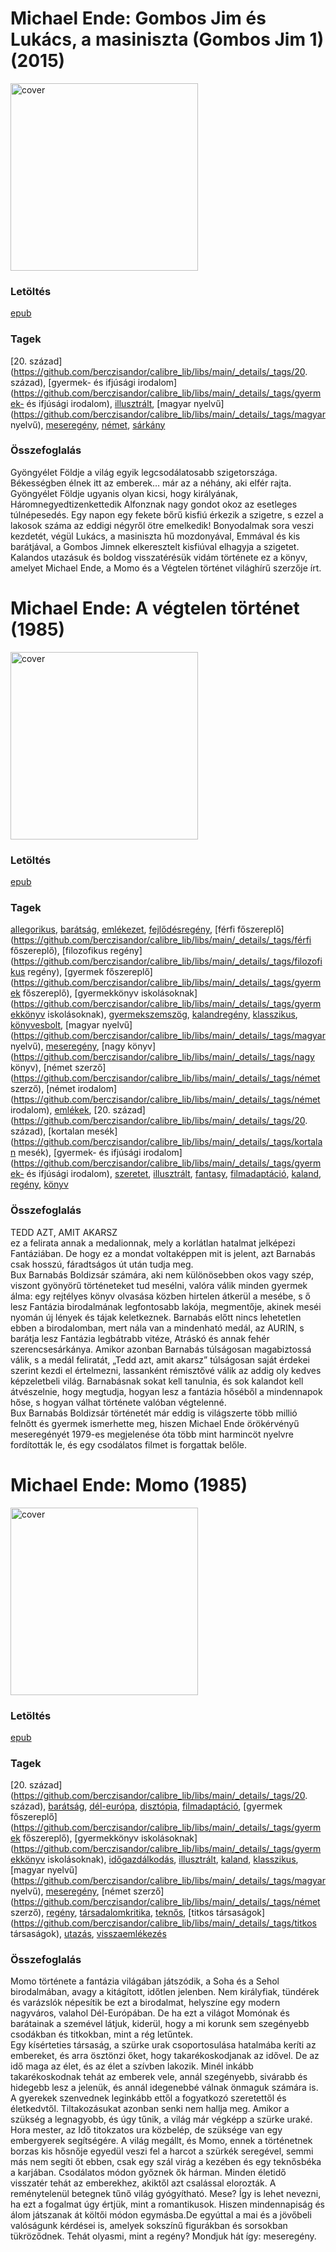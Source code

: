 # <a name="id_1492">Michael Ende: Gombos ​Jim és Lukács, a masiniszta (Gombos Jim 1) (2015)</a>
<img src="https://github.com/BercziSandor/calibre_lib/raw/main/libs/main/Michael%20Ende/Gombos%20%20Jim%20es%20Lukacs%2C%20a%20masiniszta%20%281492%29/cover.jpg" alt="cover" width="300"/>

### Letöltés
[epub](https://github.com/BercziSandor/calibre_lib/raw/main/libs/main/Michael%20Ende/Gombos%20%20Jim%20es%20Lukacs%2C%20a%20masiniszta%20%281492%29/Gombos%20%20Jim%20es%20Lukacs%2C%20a%20masini%20-%20Michael%20Ende.epub)

### Tagek
[20. század](https://github.com/berczisandor/calibre_lib/libs/main/_details/_tags/20. század), [gyermek- és ifjúsági irodalom](https://github.com/berczisandor/calibre_lib/libs/main/_details/_tags/gyermek- és ifjúsági irodalom), [illusztrált](https://github.com/berczisandor/calibre_lib/libs/main/_details/_tags/illusztrált), [magyar nyelvű](https://github.com/berczisandor/calibre_lib/libs/main/_details/_tags/magyar nyelvű), [meseregény](https://github.com/berczisandor/calibre_lib/libs/main/_details/_tags/meseregény), [német](https://github.com/berczisandor/calibre_lib/libs/main/_details/_tags/német), [sárkány](https://github.com/berczisandor/calibre_lib/libs/main/_details/_tags/sárkány)

### Összefoglalás
<p class="description">Gyöngyélet Földje a világ egyik legcsodálatosabb szigetországa. Békességben élnek itt az emberek… már az a néhány, aki elfér rajta. Gyöngyélet Földje ugyanis olyan kicsi, hogy királyának, Háromnegyedtizenkettedik Alfonznak nagy gondot okoz az esetleges túlnépesedés. Egy napon egy fekete bőrű kisfiú érkezik a szigetre, s ezzel a lakosok száma az eddigi négyről ötre emelkedik! Bonyodalmak sora veszi kezdetét, végül Lukács, a masiniszta hű mozdonyával, Emmával és kis barátjával, a Gombos Jimnek elkeresztelt kisfiúval elhagyja a szigetet. Kalandos utazásuk és boldog visszatérésük vidám története ez a könyv, amelyet Michael Ende, a Momo és a Végtelen történet világhírű szerzője írt.</p>


# <a name="id_353">Michael Ende: A végtelen történet (1985)</a>
<img src="https://github.com/BercziSandor/calibre_lib/raw/main/libs/main/Michael%20Ende/A%20vegtelen%20tortenet%20%28353%29/cover.jpg" alt="cover" width="300"/>

### Letöltés
[epub](https://github.com/BercziSandor/calibre_lib/raw/main/libs/main/Michael%20Ende/A%20vegtelen%20tortenet%20%28353%29/A%20vegtelen%20tortenet%20-%20Michael%20Ende.epub)

### Tagek
[allegorikus](https://github.com/berczisandor/calibre_lib/libs/main/_details/_tags/allegorikus), [barátság](https://github.com/berczisandor/calibre_lib/libs/main/_details/_tags/barátság), [emlékezet](https://github.com/berczisandor/calibre_lib/libs/main/_details/_tags/emlékezet), [fejlődésregény](https://github.com/berczisandor/calibre_lib/libs/main/_details/_tags/fejlődésregény), [férfi főszereplő](https://github.com/berczisandor/calibre_lib/libs/main/_details/_tags/férfi főszereplő), [filozofikus regény](https://github.com/berczisandor/calibre_lib/libs/main/_details/_tags/filozofikus regény), [gyermek főszereplő](https://github.com/berczisandor/calibre_lib/libs/main/_details/_tags/gyermek főszereplő), [gyermekkönyv iskolásoknak](https://github.com/berczisandor/calibre_lib/libs/main/_details/_tags/gyermekkönyv iskolásoknak), [gyermekszemszög](https://github.com/berczisandor/calibre_lib/libs/main/_details/_tags/gyermekszemszög), [kalandregény](https://github.com/berczisandor/calibre_lib/libs/main/_details/_tags/kalandregény), [klasszikus](https://github.com/berczisandor/calibre_lib/libs/main/_details/_tags/klasszikus), [könyvesbolt](https://github.com/berczisandor/calibre_lib/libs/main/_details/_tags/könyvesbolt), [magyar nyelvű](https://github.com/berczisandor/calibre_lib/libs/main/_details/_tags/magyar nyelvű), [meseregény](https://github.com/berczisandor/calibre_lib/libs/main/_details/_tags/meseregény), [nagy könyv](https://github.com/berczisandor/calibre_lib/libs/main/_details/_tags/nagy könyv), [német szerző](https://github.com/berczisandor/calibre_lib/libs/main/_details/_tags/német szerző), [német irodalom](https://github.com/berczisandor/calibre_lib/libs/main/_details/_tags/német irodalom), [emlékek](https://github.com/berczisandor/calibre_lib/libs/main/_details/_tags/emlékek), [20. század](https://github.com/berczisandor/calibre_lib/libs/main/_details/_tags/20. század), [kortalan mesék](https://github.com/berczisandor/calibre_lib/libs/main/_details/_tags/kortalan mesék), [gyermek- és ifjúsági irodalom](https://github.com/berczisandor/calibre_lib/libs/main/_details/_tags/gyermek- és ifjúsági irodalom), [szeretet](https://github.com/berczisandor/calibre_lib/libs/main/_details/_tags/szeretet), [illusztrált](https://github.com/berczisandor/calibre_lib/libs/main/_details/_tags/illusztrált), [fantasy](https://github.com/berczisandor/calibre_lib/libs/main/_details/_tags/fantasy), [filmadaptáció](https://github.com/berczisandor/calibre_lib/libs/main/_details/_tags/filmadaptáció), [kaland](https://github.com/berczisandor/calibre_lib/libs/main/_details/_tags/kaland), [regény](https://github.com/berczisandor/calibre_lib/libs/main/_details/_tags/regény), [könyv](https://github.com/berczisandor/calibre_lib/libs/main/_details/_tags/könyv)

### Összefoglalás
<div>
<p>TEDD ​AZT, AMIT AKARSZ<br>ez a felirata annak a medalionnak, mely a korlátlan hatalmat jelképezi Fantáziában. De hogy ez a mondat voltaképpen mit is jelent, azt Barnabás csak hosszú, fáradtságos út után tudja meg.<br>Bux Barnabás Boldizsár számára, aki nem különösebben okos vagy szép, viszont gyönyörű történeteket tud mesélni, valóra válik minden gyermek álma: egy rejtélyes könyv olvasása közben hirtelen átkerül a mesébe, s ő lesz Fantázia birodalmának legfontosabb lakója, megmentője, akinek meséi nyomán új lények és tájak keletkeznek. Barnabás előtt nincs lehetetlen ebben a birodalomban, mert nála van a mindenható medál, az AURIN, s barátja lesz Fantázia legbátrabb vitéze, Atráskó és annak fehér szerencsesárkánya. Amikor azonban Barnabás túlságosan magabiztossá válik, s a medál feliratát, „Tedd azt, amit akarsz” túlságosan saját érdekei szerint kezdi el értelmezni, lassanként rémisztővé válik az addig oly kedves képzeletbeli világ. Barnabásnak sokat kell tanulnia, és sok kalandot kell átvészelnie, hogy megtudja, hogyan lesz a fantázia hőséből a mindennapok hőse, s hogyan válhat története valóban végtelenné.<br>Bux Barnabás Boldizsár történetét már eddig is világszerte több millió felnőtt és gyermek ismerhette meg, hiszen Michael Ende örökérvényű meseregényét 1979-es megjelenése óta több mint harmincöt nyelvre fordították le, és egy csodálatos filmet is forgattak belőle.</p></div>


# <a name="id_1430">Michael Ende: Momo (1985)</a>
<img src="https://github.com/BercziSandor/calibre_lib/raw/main/libs/main/Michael%20Ende/Momo%20%281430%29/cover.jpg" alt="cover" width="300"/>

### Letöltés
[epub](https://github.com/BercziSandor/calibre_lib/raw/main/libs/main/Michael%20Ende/Momo%20%281430%29/Momo%20-%20Michael%20Ende.epub)

### Tagek
[20. század](https://github.com/berczisandor/calibre_lib/libs/main/_details/_tags/20. század), [barátság](https://github.com/berczisandor/calibre_lib/libs/main/_details/_tags/barátság), [dél-európa](https://github.com/berczisandor/calibre_lib/libs/main/_details/_tags/dél-európa), [disztópia](https://github.com/berczisandor/calibre_lib/libs/main/_details/_tags/disztópia), [filmadaptáció](https://github.com/berczisandor/calibre_lib/libs/main/_details/_tags/filmadaptáció), [gyermek főszereplő](https://github.com/berczisandor/calibre_lib/libs/main/_details/_tags/gyermek főszereplő), [gyermekkönyv iskolásoknak](https://github.com/berczisandor/calibre_lib/libs/main/_details/_tags/gyermekkönyv iskolásoknak), [időgazdálkodás](https://github.com/berczisandor/calibre_lib/libs/main/_details/_tags/időgazdálkodás), [illusztrált](https://github.com/berczisandor/calibre_lib/libs/main/_details/_tags/illusztrált), [kaland](https://github.com/berczisandor/calibre_lib/libs/main/_details/_tags/kaland), [klasszikus](https://github.com/berczisandor/calibre_lib/libs/main/_details/_tags/klasszikus), [magyar nyelvű](https://github.com/berczisandor/calibre_lib/libs/main/_details/_tags/magyar nyelvű), [meseregény](https://github.com/berczisandor/calibre_lib/libs/main/_details/_tags/meseregény), [német szerző](https://github.com/berczisandor/calibre_lib/libs/main/_details/_tags/német szerző), [regény](https://github.com/berczisandor/calibre_lib/libs/main/_details/_tags/regény), [társadalomkritika](https://github.com/berczisandor/calibre_lib/libs/main/_details/_tags/társadalomkritika), [teknős](https://github.com/berczisandor/calibre_lib/libs/main/_details/_tags/teknős), [titkos társaságok](https://github.com/berczisandor/calibre_lib/libs/main/_details/_tags/titkos társaságok), [utazás](https://github.com/berczisandor/calibre_lib/libs/main/_details/_tags/utazás), [visszaemlékezés](https://github.com/berczisandor/calibre_lib/libs/main/_details/_tags/visszaemlékezés)

### Összefoglalás
<div>
<p>Momo ​története a fantázia világában játszódik, a Soha és a Sehol birodalmában, avagy a kitágított, időtlen jelenben. Nem királyfiak, tündérek és varázslók népesítik be ezt a birodalmat, helyszíne egy modern nagyváros, valahol Dél-Európában. De ha ezt a világot Momónak és barátainak a szemével látjuk, kiderül, hogy a mi korunk sem szegényebb csodákban és titkokban, mint a rég letűntek. <br>Egy kísérteties társaság, a szürke urak csoportosulása hatalmába keríti az embereket, és arra ösztönzi őket, hogy takarékoskodjanak az idővel. De az idő maga az élet, és az élet a szívben lakozik. Minél inkább takarékoskodnak tehát az emberek vele, annál szegényebb, sivárabb és hidegebb lesz a jelenük, és annál idegenebbé válnak önmaguk számára is. A gyerekek szenvednek leginkább ettől a fogyatkozó szeretettől és életkedvtől. Tiltakozásukat azonban senki nem hallja meg. Amikor a szükség a legnagyobb, és úgy tűnik, a világ már végképp a szürke uraké. Hora mester, az Idő titokzatos ura közbelép, de szüksége van egy embergyerek segítségére. A világ megállt, és Momo, ennek a történetnek borzas kis hősnője egyedül veszi fel a harcot a szürkék seregével, semmi más nem segíti őt ebben, csak egy szál virág a kezében és egy teknősbéka a karjában. Csodálatos módon győznek ők hárman. Minden életidő visszatér tehát az emberekhez, akiktől azt csalással elorozták. A reménytelenül betegnek tűnő világ gyógyítható. Mese? Így is lehet nevezni, ha ezt a fogalmat úgy értjük, mint a romantikusok. Hiszen mindennapiság és álom játszanak át költői módon egymásba.De egyúttal a mai és a jövőbeli valóságunk kérdései is, amelyek sokszínű figurákban és sorsokban tükröződnek. Tehát olyasmi, mint a regény? Mondjuk hát így: meseregény.</p></div>


